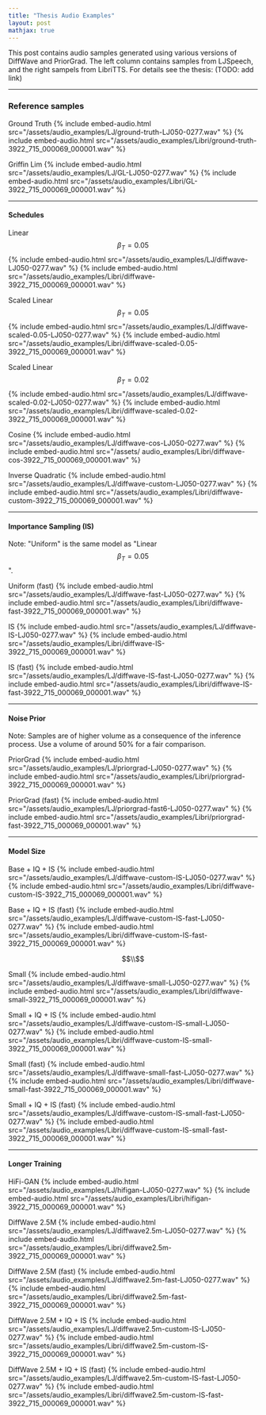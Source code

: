 ```yaml
---
title: "Thesis Audio Examples"
layout: post
mathjax: true
---
```


This post contains audio samples generated using various versions of DiffWave and PriorGrad. The left column contains samples from LJSpeech, and the right sampels from LibriTTS. For details see the thesis: (TODO: add link)

---

### Reference samples

Ground Truth
{% include embed-audio.html src="/assets/audio_examples/LJ/ground-truth-LJ050-0277.wav" %} {% include embed-audio.html src="/assets/audio_examples/Libri/ground-truth-3922_715_000069_000001.wav" %}

Griffin Lim
{% include embed-audio.html src="/assets/audio_examples/LJ/GL-LJ050-0277.wav" %} {% include embed-audio.html src="/assets/audio_examples/Libri/GL-3922_715_000069_000001.wav" %}

---

#### Schedules

Linear $$\beta_T=0.05$$
{% include embed-audio.html src="/assets/audio_examples/LJ/diffwave-LJ050-0277.wav" %} {% include embed-audio.html src="/assets/audio_examples/Libri/diffwave-3922_715_000069_000001.wav" %}

Scaled Linear $$\beta_T=0.05$$
{% include embed-audio.html src="/assets/audio_examples/LJ/diffwave-scaled-0.05-LJ050-0277.wav" %} {% include embed-audio.html src="/assets/audio_examples/Libri/diffwave-scaled-0.05-3922_715_000069_000001.wav" %}

Scaled Linear $$\beta_T=0.02$$
{% include embed-audio.html src="/assets/audio_examples/LJ/diffwave-scaled-0.02-LJ050-0277.wav" %} {% include embed-audio.html src="/assets/audio_examples/Libri/diffwave-scaled-0.02-3922_715_000069_000001.wav" %}

Cosine
{% include embed-audio.html src="/assets/audio_examples/LJ/diffwave-cos-LJ050-0277.wav" %} {% include embed-audio.html src="/assets/
audio_examples/Libri/diffwave-cos-3922_715_000069_000001.wav" %}

Inverse Quadratic
{% include embed-audio.html src="/assets/audio_examples/LJ/diffwave-custom-LJ050-0277.wav" %} {% include embed-audio.html src="/assets/audio_examples/Libri/diffwave-custom-3922_715_000069_000001.wav" %}

---

#### Importance Sampling (IS)
<!--- Note: "Uniform" is the same model as "Linear $$\beta_T=0.05$$".

Uniform 
{% include embed-audio.html src="/assets/audio_examples/LJ/diffwave-LJ050-0277.wav" %} {% include embed-audio.html src="/assets/audio_examples/Libri/diffwave-3922_715_000069_000001.wav" %} --->

Note: "Uniform" is the same model as "Linear $$\beta_T=0.05$$".

Uniform (fast)
{% include embed-audio.html src="/assets/audio_examples/LJ/diffwave-fast-LJ050-0277.wav" %} {% include embed-audio.html src="/assets/audio_examples/Libri/diffwave-fast-3922_715_000069_000001.wav" %}

IS
{% include embed-audio.html src="/assets/audio_examples/LJ/diffwave-IS-LJ050-0277.wav" %} {% include embed-audio.html src="/assets/audio_examples/Libri/diffwave-IS-3922_715_000069_000001.wav" %}

IS (fast)
{% include embed-audio.html src="/assets/audio_examples/LJ/diffwave-IS-fast-LJ050-0277.wav" %} {% include embed-audio.html src="/assets/audio_examples/Libri/diffwave-IS-fast-3922_715_000069_000001.wav" %}

---

#### Noise Prior

Note: Samples are of higher volume as a consequence of the inference process. Use a volume of around 50% for a fair comparison.

PriorGrad
{% include embed-audio.html src="/assets/audio_examples/LJ/priorgrad-LJ050-0277.wav" %} {% include embed-audio.html src="/assets/audio_examples/Libri/priorgrad-3922_715_000069_000001.wav" %}

PriorGrad (fast)
{% include embed-audio.html src="/assets/audio_examples/LJ/priorgrad-fast6-LJ050-0277.wav" %} {% include embed-audio.html src="/assets/audio_examples/Libri/priorgrad-fast-3922_715_000069_000001.wav" %}

---

#### Model Size

Base + IQ + IS
{% include embed-audio.html src="/assets/audio_examples/LJ/diffwave-custom-IS-LJ050-0277.wav" %} {% include embed-audio.html src="/assets/audio_examples/Libri/diffwave-custom-IS-3922_715_000069_000001.wav" %}

Base + IQ + IS (fast)
{% include embed-audio.html src="/assets/audio_examples/LJ/diffwave-custom-IS-fast-LJ050-0277.wav" %} {% include embed-audio.html src="/assets/audio_examples/Libri/diffwave-custom-IS-fast-3922_715_000069_000001.wav" %}

$$\\$$

Small
{% include embed-audio.html src="/assets/audio_examples/LJ/diffwave-small-LJ050-0277.wav" %} {% include embed-audio.html src="/assets/audio_examples/Libri/diffwave-small-3922_715_000069_000001.wav" %}

Small + IQ + IS
{% include embed-audio.html src="/assets/audio_examples/LJ/diffwave-custom-IS-small-LJ050-0277.wav" %} {% include embed-audio.html src="/assets/audio_examples/Libri/diffwave-custom-IS-small-3922_715_000069_000001.wav" %}

Small (fast)
{% include embed-audio.html src="/assets/audio_examples/LJ/diffwave-small-fast-LJ050-0277.wav" %} {% include embed-audio.html src="/assets/audio_examples/Libri/diffwave-small-fast-3922_715_000069_000001.wav" %}

Small + IQ + IS (fast)
{% include embed-audio.html src="/assets/audio_examples/LJ/diffwave-custom-IS-small-fast-LJ050-0277.wav" %} {% include embed-audio.html src="/assets/audio_examples/Libri/diffwave-custom-IS-small-fast-3922_715_000069_000001.wav" %}

---

#### Longer Training

HiFi-GAN
{% include embed-audio.html src="/assets/audio_examples/LJ/hifigan-LJ050-0277.wav" %} {% include embed-audio.html src="/assets/audio_examples/Libri/hifigan-3922_715_000069_000001.wav" %}

DiffWave 2.5M
{% include embed-audio.html src="/assets/audio_examples/LJ/diffwave2.5m-LJ050-0277.wav" %} {% include embed-audio.html src="/assets/audio_examples/Libri/diffwave2.5m-3922_715_000069_000001.wav" %}

DiffWave 2.5M (fast)
{% include embed-audio.html src="/assets/audio_examples/LJ/diffwave2.5m-fast-LJ050-0277.wav" %} {% include embed-audio.html src="/assets/audio_examples/Libri/diffwave2.5m-fast-3922_715_000069_000001.wav" %}

DiffWave 2.5M + IQ + IS
{% include embed-audio.html src="/assets/audio_examples/LJ/diffwave2.5m-custom-IS-LJ050-0277.wav" %} {% include embed-audio.html src="/assets/audio_examples/Libri/diffwave2.5m-custom-IS-3922_715_000069_000001.wav" %}

DiffWave 2.5M + IQ + IS (fast)
{% include embed-audio.html src="/assets/audio_examples/LJ/diffwave2.5m-custom-IS-fast-LJ050-0277.wav" %} {% include embed-audio.html src="/assets/audio_examples/Libri/diffwave2.5m-custom-IS-fast-3922_715_000069_000001.wav" %}
